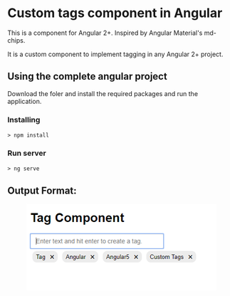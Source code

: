 # Custom tags component in Angular
This is a component for Angular 2+. Inspired by Angular Material's md-chips.

It is a custom component to implement tagging in any Angular 2+ project.

## Using the complete angular project

Download the foler and install the required packages and run the application.


### Installing

```
> npm install
```

### Run server

```
> ng serve
``` 

## Output Format: 

&nbsp;&nbsp;&nbsp;&nbsp;&nbsp;&nbsp;&nbsp;&nbsp;&nbsp;&nbsp;&nbsp;<img src="tag.png">
